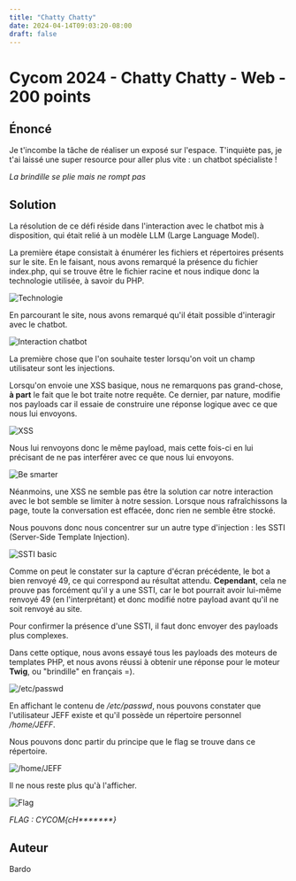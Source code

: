 ```yaml
---
title: "Chatty Chatty"
date: 2024-04-14T09:03:20-08:00
draft: false
---
```


# Cycom 2024 - Chatty Chatty - Web - 200 points

## Énoncé

Je t'incombe la tâche de réaliser un exposé sur l'espace. T'inquiète pas, je t'ai laissé une super resource pour aller plus vite : un chatbot spécialiste !

*La brindille se plie mais ne rompt pas*

## Solution

La résolution de ce défi réside dans l'interaction avec le chatbot mis à disposition, qui était relié à un modèle LLM (Large Language Model).

La première étape consistait à énumérer les fichiers et répertoires présents sur le site. En le faisant, nous avons remarqué la présence du fichier index.php, qui se trouve être le fichier racine et nous indique donc la technologie utilisée, à savoir du PHP.

![Technologie](/images/2024/014/01.png)

En parcourant le site, nous avons remarqué qu'il était possible d'interagir avec le chatbot.

![Interaction chatbot](/images/2024/014/02.png)

La première chose que l'on souhaite tester lorsqu'on voit un champ utilisateur sont les injections.

Lorsqu'on envoie une XSS basique, nous ne remarquons pas grand-chose, **à part** le fait que le bot traite notre requête. Ce dernier, par nature, modifie nos payloads car il essaie de construire une réponse logique avec ce que nous lui envoyons.

![XSS](/images/2024/014/03.png)

Nous lui renvoyons donc le même payload, mais cette fois-ci en lui précisant de ne pas interférer avec ce que nous lui envoyons.

![Be smarter](/images/2024/014/04.png)

Néanmoins, une XSS ne semble pas être la solution car notre interaction avec le bot semble se limiter à notre session. Lorsque nous rafraîchissons la page, toute la conversation est effacée, donc rien ne semble être stocké.

Nous pouvons donc nous concentrer sur un autre type d'injection : les SSTI (Server-Side Template Injection).

![SSTI basic](/images/2024/014/05.png)

Comme on peut le constater sur la capture d'écran précédente, le bot a bien renvoyé 49, ce qui correspond au résultat attendu. **Cependant**, cela ne prouve pas forcément qu'il y a une SSTI, car le bot pourrait avoir lui-même renvoyé 49 (en l'interprétant) et donc modifié notre payload avant qu'il ne soit renvoyé au site.

Pour confirmer la présence d'une SSTI, il faut donc envoyer des payloads plus complexes.

Dans cette optique, nous avons essayé tous les payloads des moteurs de templates PHP, et nous avons réussi à obtenir une réponse pour le moteur **Twig**, ou "brindille" en français =).

![/etc/passwd](/images/2024/014/06.png)

En affichant le contenu de */etc/passwd*, nous pouvons constater que l'utilisateur JEFF existe et qu'il possède un répertoire personnel */home/JEFF*.

Nous pouvons donc partir du principe que le flag se trouve dans ce répertoire.

![/home/JEFF](/images/2024/014/07.png)

Il ne nous reste plus qu'à l'afficher.

![Flag](/images/2024/014/08.png)


*FLAG : CYCOM{cH\*\*\*\*\*\*\*}*

## Auteur

Bardo